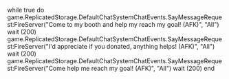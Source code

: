 while true do
game.ReplicatedStorage.DefaultChatSystemChatEvents.SayMessageRequest:FireServer("Come to my booth and help my reach my goal! (AFK)", "All")
wait (200)
game.ReplicatedStorage.DefaultChatSystemChatEvents.SayMessageRequest:FireServer("I'd appreciate if you donated, anything helps! (AFK)", "All")
wait (200)
game.ReplicatedStorage.DefaultChatSystemChatEvents.SayMessageRequest:FireServer("Come help me reach my goal! (AFK)", "All")
wait (200)
end

